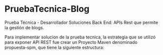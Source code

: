 # PruebaTecnica-Blog
Prueba Técnica - Desarrollador Soluciones Back End: APIs Rest que permite la  gestión de blogs. 

Para implementar solucion de la prueba tecnica, la estrategia que se utilizó para exponer API REST fue crear un Proyecto Maven denominado propuesta-spm, que tiene la siguiente estructura:
